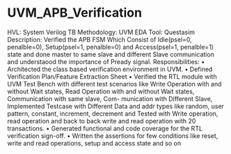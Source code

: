 # UVM_APB_Verification
HVL: System Verilog
TB Methodology: UVM
EDA Tool: Questasim
Description: Verified the APB FSM Which Consist of Idle(psel=0, penalble=0), Setup(psel=1, penalble=0) and
Access(psel=1, penalble=1) state and done master to same slave and different Slave communication and understaood
the importance of Pready signal.
Responsibilities:
• Architected the class based verification environment in UVM.
• Defined Verification Plan/Feature Extraction Sheet
• Verified the RTL module with UVM Test Bench with different test scenarios like Write Operation with and
without Wait states, Read Operation with and without Wait states, Communication with same slave, Com-
munication with Different Slave, Implemented Testcase with Different Data and addr types like random, user
pattern, constant, increment, decrement and Tested with Write operation, read operation and back to back write
and read operation with 20 transactions.
• Generated functional and code coverage for the RTL verification sign-off.
• Written the assertions for few conditions like reset, write and read operations, setup and access state and so on
